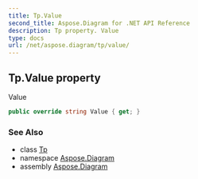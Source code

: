 ```yaml
---
title: Tp.Value
second_title: Aspose.Diagram for .NET API Reference
description: Tp property. Value
type: docs
url: /net/aspose.diagram/tp/value/
---
```

## Tp.Value property

Value

```csharp
public override string Value { get; }
```

### See Also

* class [Tp](../)
* namespace [Aspose.Diagram](../../tp/)
* assembly [Aspose.Diagram](../../../)


